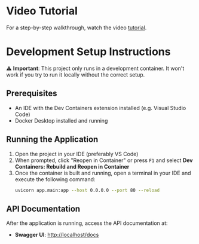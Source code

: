 # Video Tutorial

For a step-by-step walkthrough, watch the video [tutorial](https://drive.google.com/file/d/13kmRvU2QG0qT1YgDr80k3E65-FJK5D5i/view?usp=sharing).

# Development Setup Instructions
⚠️ **Important**:  This project only runs in a development container. It won't work if you try to run it locally without the correct setup.

## Prerequisites
- An IDE with the Dev Containers extension installed (e.g. Visual Studio Code)
- Docker Desktop installed and running

## Running the Application
1. Open the project in your IDE (preferably VS Code)
2. When prompted, click "Reopen in Container" or press `F1` and select **Dev Containers: Rebuild and Reopen in Container**
3. Once the container is built and running, open a terminal in your IDE and execute the following command:
   ```bash
   uvicorn app.main:app --host 0.0.0.0 --port 80 --reload
   ```

## API Documentation
After the application is running, access the API documentation at:
- **Swagger UI**: [http://localhost/docs](http://localhost/docs)

